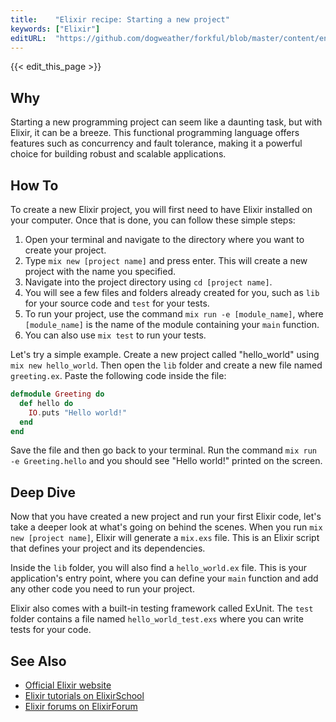 ```yaml
---
title:    "Elixir recipe: Starting a new project"
keywords: ["Elixir"]
editURL:  "https://github.com/dogweather/forkful/blob/master/content/en/elixir/starting-a-new-project.md"
---
```


{{< edit_this_page >}}

## Why

Starting a new programming project can seem like a daunting task, but with Elixir, it can be a breeze. This functional programming language offers features such as concurrency and fault tolerance, making it a powerful choice for building robust and scalable applications.

## How To

To create a new Elixir project, you will first need to have Elixir installed on your computer. Once that is done, you can follow these simple steps:

1. Open your terminal and navigate to the directory where you want to create your project.
2. Type `mix new [project name]` and press enter. This will create a new project with the name you specified.
3. Navigate into the project directory using `cd [project name]`.
4. You will see a few files and folders already created for you, such as `lib` for your source code and `test` for your tests.
5. To run your project, use the command `mix run -e [module_name]`, where `[module_name]` is the name of the module containing your `main` function.
6. You can also use `mix test` to run your tests.

Let's try a simple example. Create a new project called "hello_world" using `mix new hello_world`. Then open the `lib` folder and create a new file named `greeting.ex`. Paste the following code inside the file:

```elixir
defmodule Greeting do
  def hello do
    IO.puts "Hello world!"
  end
end
```

Save the file and then go back to your terminal. Run the command `mix run -e Greeting.hello` and you should see "Hello world!" printed on the screen.

## Deep Dive

Now that you have created a new project and run your first Elixir code, let's take a deeper look at what's going on behind the scenes. When you run `mix new [project name]`, Elixir will generate a `mix.exs` file. This is an Elixir script that defines your project and its dependencies.

Inside the `lib` folder, you will also find a `hello_world.ex` file. This is your application's entry point, where you can define your `main` function and add any other code you need to run your project.

Elixir also comes with a built-in testing framework called ExUnit. The `test` folder contains a file named `hello_world_test.exs` where you can write tests for your code.

## See Also

- [Official Elixir website](https://elixir-lang.org/)
- [Elixir tutorials on ElixirSchool](https://elixirschool.com/)
- [Elixir forums on ElixirForum](https://elixirforum.com/)